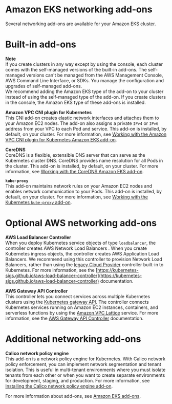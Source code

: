 # Amazon EKS networking add\-ons<a name="eks-networking-add-ons"></a>

Several networking add\-ons are available for your Amazon EKS cluster\.

# Built\-in add\-ons

**Note**  
If you create clusters in any way except by using the console, each cluster comes with the self\-managed versions of the built\-in add\-ons\. The self\-managed versions can't be managed from the AWS Management Console, AWS Command Line Interface, or SDKs\. You manage the configuration and upgrades of self\-managed add\-ons\.  
We recommend adding the Amazon EKS type of the add\-on to your cluster instead of using the self\-managed type of the add\-on\. If you create clusters in the console, the Amazon EKS type of these add\-ons is installed\.

**Amazon VPC CNI plugin for Kubernetes**  
This CNI add\-on creates elastic network interfaces and attaches them to your Amazon EC2 nodes\. The add\-on also assigns a private `IPv4` or `IPv6` address from your VPC to each Pod and service\. This add\-on is installed, by default, on your cluster\. For more information, see [Working with the Amazon VPC CNI plugin for Kubernetes Amazon EKS add\-on](managing-vpc-cni.md)\.

**CoreDNS**  
CoreDNS is a flexible, extensible DNS server that can serve as the Kubernetes cluster DNS\. CoreDNS provides name resolution for all Pods in the cluster\. This add\-on is installed, by default, on your cluster\. For more information, see [Working with the CoreDNS Amazon EKS add\-on](managing-coredns.md)\.

**`kube-proxy`**  
This add\-on maintains network rules on your Amazon EC2 nodes and enables network communication to your Pods\. This add\-on is installed, by default, on your cluster\. For more information, see [Working with the Kubernetes `kube-proxy` add\-on](managing-kube-proxy.md)\.

# Optional AWS networking add\-ons

**AWS Load Balancer Controller**  
When you deploy Kubernetes service objects of type `loadbalancer`, the controller creates AWS Network Load Balancers \. When you create Kubernetes ingress objects, the controller creates AWS Application Load Balancers\. We recommend using this controller to provision Network Load Balancers, rather than using the [legacy Cloud Provider](https://kubernetes-sigs.github.io/aws-load-balancer-controller/v2.4/guide/service/annotations/#legacy-cloud-provider) controller built\-in to Kubernetes\. For more information, see the [https://kubernetes-sigs.github.io/aws-load-balancer-controller](https://kubernetes-sigs.github.io/aws-load-balancer-controller) documentation\.

**AWS Gateway API Controller**  
This controller lets you connect services across multiple Kubernetes clusters using the [Kubernetes gateway API](https://gateway-api.sigs.k8s.io/)\. The controller connects Kubernetes services running on Amazon EC2 instances, containers, and serverless functions by using the [Amazon VPC Lattice](https://docs.aws.amazon.com/vpc-lattice/latest/ug/what-is-vpc-service-network.html) service\. For more information, see the [AWS Gateway API Controller](https://www.gateway-api-controller.eks.aws.dev/) documentation\.

# Additional networking add\-ons

**Calico network policy engine**  
This add\-on is a network policy engine for Kubernetes\. With Calico network policy enforcement, you can implement network segmentation and tenant isolation\. This is useful in multi\-tenant environments where you must isolate tenants from each other or when you want to create separate environments for development, staging, and production\. For more information, see [Installing the Calico network policy engine add\-on](calico.md)\.

For more information about add\-ons, see [Amazon EKS add\-ons](eks-add-ons.md)\.